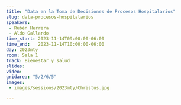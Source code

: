 ```yaml
---
title: "Data en la Toma de Decisiones de Procesos Hospitalarios"
slug: data-procesos-hospitalarios
speakers:
 - Rubén Herrera
 - Aldo Gallardo
time_start: 2023-11-14T09:00:00-06:00
time_end:   2023-11-14T10:00:00-06:00
day: 2023mty
room: Sala 1 
track: Bienestar y salud
slides: 
video: 
gridarea: "5/2/6/5"
images:
 - images/sessions/2023mty/Christus.jpg

---
```



